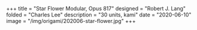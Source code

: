 +++
title = "Star Flower Modular, Opus 817"
designed = "Robert J. Lang"
folded = "Charles Lee"
description = "30 units, kami"
date = "2020-06-10"
image = "/img/origami/202006-star-flower.jpg"
+++